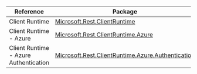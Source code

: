 | Reference | Package | Source |
|---|---|---|
|Client Runtime|[Microsoft.Rest.ClientRuntime](https://www.nuget.org/packages/Microsoft.Rest.ClientRuntime)|[GitHub](https://github.com/Azure/azure-sdk-for-net)|
|Client Runtime - Azure|[Microsoft.Rest.ClientRuntime.Azure](https://www.nuget.org/packages/Microsoft.Rest.ClientRuntime.Azure)|[GitHub](https://github.com/Azure/azure-sdk-for-net)|
|Client Runtime - Azure Authentication|[Microsoft.Rest.ClientRuntime.Azure.Authentication](https://www.nuget.org/packages/Microsoft.Rest.ClientRuntime.Azure.Authentication)|[GitHub](https://github.com/Azure/azure-sdk-for-net)|
